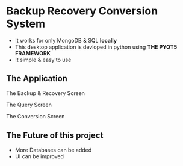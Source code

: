 # Backup Recovery Conversion System

* It works for only MongoDB & SQL **locally**
* This desktop application is devloped in python using **THE PYQT5 FRAMEWORK**
* It simple & easy to use

## The Application

The Backup & Recovery Screen

The Query Screen

The Conversion Screen

## The Future of this project

* More Databases can be added
* UI can be improved
